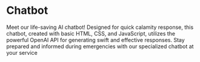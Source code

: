 # Chatbot
Meet our life-saving AI chatbot! Designed for quick calamity response, this chatbot, created with basic HTML, CSS, and JavaScript, utilizes the powerful OpenAI API for generating swift and effective responses. Stay prepared and informed during emergencies with our specialized chatbot at your service

